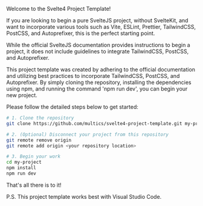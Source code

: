 Welcome to the Svelte4 Project Template!

If you are looking to begin a pure SvelteJS project, without SvelteKit, and want to incorporate various tools such as Vite, ESLint, Prettier, TailwindCSS, PostCSS, and Autoprefixer, this is the perfect starting point.

While the official SvelteJS documentation provides instructions to begin a project, it does not include guidelines to integrate TailwindCSS, PostCSS, and Autoprefixer.

This project template was created by adhering to the official documentation and utilizing best practices to incorporate TailwindCSS, PostCSS, and Autoprefixer. By simply cloning the repository, installing the dependencies using npm, and running the command 'npm run dev', you can begin your new project.

Please follow the detailed steps below to get started:

```bash
# 1. Clone the repository
git clone https://github.com/multics/svelte4-project-template.git my-project

# 2. (Optional) Disconnect your project from this repository
git remote remove origin
git remote add origin <your repository location>

# 3. Begin your work
cd my-project
npm install
npm run dev
```

That's all there is to it!

P.S. This project template works best with Visual Studio Code.

